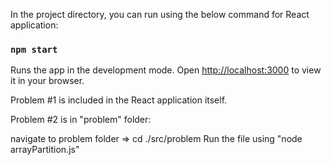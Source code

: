 In the project directory, you can run using the below command for React application:

### `npm start`

Runs the app in the development mode.
Open [http://localhost:3000](http://localhost:3000) to view it in your browser.

Problem #1 is included in the React application itself.

Problem #2 is in "problem" folder:

navigate to problem folder => cd ./src/problem
Run the file using "node arrayPartition.js"